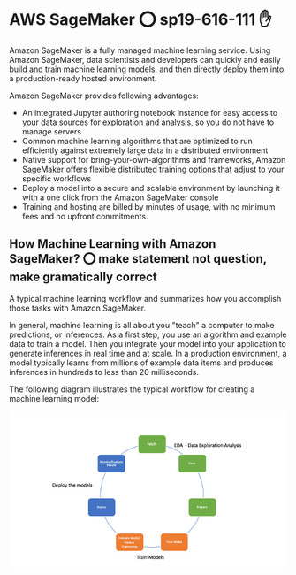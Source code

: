 # AWS SageMaker :o: sp19-616-111 ✋

Amazon SageMaker is a fully managed machine learning service. Using Amazon SageMaker, data scientists and developers can quickly and easily build and train machine learning models, and then directly deploy them into a production-ready hosted environment. 

Amazon SageMaker provides following advantages:

- An integrated Jupyter authoring notebook instance for easy access to your data sources 
  for exploration and analysis, so you do not have to manage servers
- Common machine learning algorithms that are optimized to run efficiently against 
  extremely large data in a distributed environment
- Native support for bring-your-own-algorithms and frameworks, Amazon SageMaker 
  offers flexible distributed training options that adjust to your specific workflows
- Deploy a model into a secure and scalable environment by launching it with a one 
  click from the Amazon SageMaker console
- Training and hosting are billed by minutes of usage, with 
  no minimum fees and no upfront commitments.

## How Machine Learning with Amazon SageMaker? :o: make statement not question, make gramatically correct

A typical machine learning workflow and summarizes how you accomplish those tasks with Amazon SageMaker.

In general, machine learning is all about you "teach" a computer to make predictions, or inferences. As a first step, you use an algorithm and example data to train a model. Then you integrate your model into your application to generate inferences in real time and at scale. In a production environment, a model typically learns from millions of example data items and produces inferences in hundreds to less than 20 milliseconds.

The following diagram illustrates the typical workflow for creating a machine learning model:

![AWS SageMaker](images/machine_learning_workflow.png)
